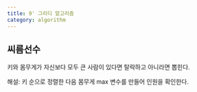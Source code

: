 ```yaml
---
title: 9' 그리디 알고리즘
category: algorithm
---
```


## 씨름선수

키와 몸무게가 자신보다 모두 큰 사람이 있다면 탈락하고 아니라면 뽑힌다.

해설: 키 순으로 정렬한 다음 몸무게 max 변수를 만들어 인원을 확인한다.

